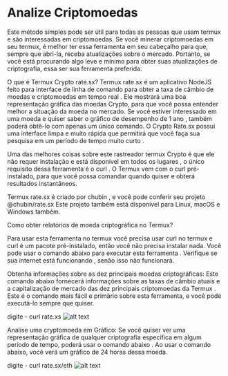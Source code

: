# Analize Criptomoedas

 Este método simples pode ser útil para todas as pessoas que usam termux e são interessadas em criptomoedas. Se você minerar criptomoedas em seu termux, é melhor ter essa ferramenta em seu cabeçalho para que, sempre que abri-la, receba atualizações sobre o mercado. Portanto, se você está procurando algo leve e mínimo para obter suas atualizações de criptografia, essa ser sua ferramenta preferida.

O que é Termux Crypto rate.sx?
Termux rate.sx é um aplicativo NodeJS feito para interface de linha de comando para obter a taxa de câmbio de moedas e criptomoedas em tempo real . Ele mostrará uma boa representação gráfica das moedas Crypto, para  que você possa entender melhor a situação da moeda no mercado. Se você estiver interessado em uma moeda e quiser saber o gráfico de desempenho de 1 ano , também poderá obtê-lo com apenas um único comando. O Crypto Rate.sx possui uma interface limpa e muito rápida que permitirá que você faça sua pesquisa em um período de tempo muito curto .

Uma das melhores coisas sobre este rastreador termux Crypto é que ele não requer instalação e  está disponível em todos os lugares , o único requisito dessa ferramenta é o curl . O Termux vem com o curl pré-instalado, para que você possa comandar quando quiser e obterá resultados instantâneos.

Termux rate.sx é criado por chubin , e você pode conferir seu projeto @chubin/rate.sx Este projeto também está disponível para Linux, macOS e Windows também.

Como obter relatórios de moeda criptográfica no Termux?

Para usar esta ferramenta no  termux  você precisa usar  curl no termux  e curl é um pacote pré-instalado, então você não precisa instalar nada. Você pode  usar o comando abaixo para executar esta ferramenta . Verifique se sua internet está funcionando , senão isso não funcionará.

Obtenha informações sobre as dez principais moedas criptográficas:
Este comando abaixo fornecerá informações sobre as taxas de câmbio atuais e a capitalização de mercado das dez principais criptomoedas da Termux . Este é o comando mais fácil e primário sobre esta ferramenta, e você pode executá-lo sempre que quiser.

digite - curl rate.xs
![alt text](https://blogger.googleusercontent.com/img/a/AVvXsEjYrqHC8w6XXqOdHvI8cidCWIJJBL4JSoH2d2gk3ZheDFIkZb2jXvGjkMGqzPgxHeyt9TddESfw-G_igDuMOl18nN59ns_EhTGz56_V_p6UZsKXeRjbSB8Z0MYtarRyzLkCM01irLTwXnu91xxGkrxr3MTL1cTQ4QvIhUnmBlC6WBhGua-cG9Ma5qy5SQ=s400)

Analise uma cryptomoeda em Gráfico:
Se você quiser ver uma representação gráfica de qualquer criptografia específica em algum período de tempo, poderá usar o comando abaixo . Ao usar o comando abaixo, você verá um gráfico de 24 horas dessa moeda.

digite - curl rate.sx/eth
![alt text](https://blogger.googleusercontent.com/img/a/AVvXsEgVQXpFiV2AOM0jti55tWVZXoXNUyQOEMo5ri3lBgtGwYHAYtGH2IwztrTV10elu1M9cAjYCpgfdLOh3exw2SPF5O4IaMBequSuPmKS_fXqT9bAeOdsd4nGuaWPLM9eqLuRSQeWPdxuEBT-0FgahhHbmSPdRycFyWKuhS__LPRM6yBFfEd4_w63Er_DYw=s400)

